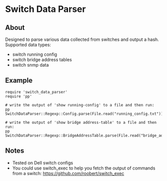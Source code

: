 # Switch Data Parser

## About

Designed to parse various data collected from switches and output a hash. Supported data types:

* switch running config
* switch bridge address tables
* switch snmp data

## Example

```
require 'switch_data_parser'
require 'pp'

# write the output of 'show running-config' to a file and then run:
pp SwitchDataParser::Regexp::Config.parse(File.read("running_config.txt"))

# write the output of 'show bridge address-table' to a file and then run:
pp SwitchDataParser::Regexp::BridgeAddressTable.parse(File.read("bridge_address_table.txt"))
```

## Notes

* Tested on Dell switch configs
* You could use switch_exec to help you fetch the output of commands from a switch: https://github.com/roobert/switch_exec
